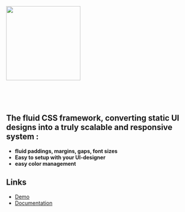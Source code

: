 <img src="https://eva-css.netlify.app/assets/imgs/eva.jpg" width="200" style="margin-bottom: 60px;" />

## The fluid CSS framework, converting static UI designs into a truly scalable and responsive system :

<ul>
  <li><strong>fluid paddings, margins, gaps, font sizes</strong></li>
  <li><strong>Easy to setup with your UI-designer</strong></li>
  <li><strong>easy color management</strong></li>
</ul>



## Links

- [Demo](https://eva-css.netlify.app)
- [Documentation](https://ulysse-2029.gitbook.io/eva-css-v1.0)
